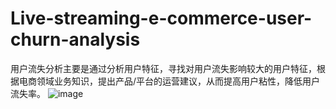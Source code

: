 # Live-streaming-e-commerce-user-churn-analysis
用户流失分析主要是通过分析用户特征，寻找对用户流失影响较大的用户特征，根据电商领域业务知识，提出产品/平台的运营建议，从而提高用户粘性，降低用户流失率。
![image](https://github.com/ykdlmu/Live-streaming-e-commerce-user-churn-analysis/assets/146841770/ed7841ca-c8e9-4479-9cfb-788b09a47996)

